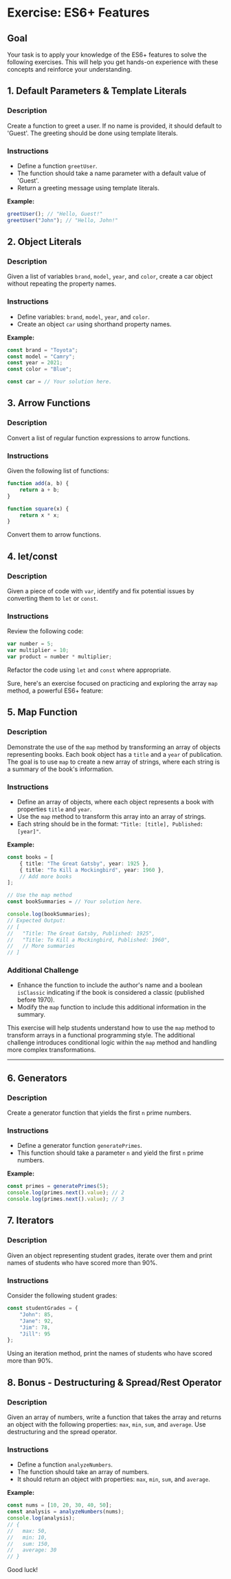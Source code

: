 # Exercise: ES6+ Features

## Goal

Your task is to apply your knowledge of the ES6+ features to solve the following exercises. This will help you get hands-on experience with these concepts and reinforce your understanding.

## 1. Default Parameters & Template Literals

### Description
Create a function to greet a user. If no name is provided, it should default to 'Guest'. The greeting should be done using template literals.

### Instructions
- Define a function `greetUser`.
- The function should take a name parameter with a default value of 'Guest'.
- Return a greeting message using template literals.

**Example:**
```typescript
greetUser(); // "Hello, Guest!"
greetUser("John"); // "Hello, John!"
```

## 2. Object Literals

### Description
Given a list of variables `brand`, `model`, `year`, and `color`, create a car object without repeating the property names.

### Instructions
- Define variables: `brand`, `model`, `year`, and `color`.
- Create an object `car` using shorthand property names.

**Example:**
```typescript
const brand = "Toyota";
const model = "Camry";
const year = 2021;
const color = "Blue";

const car = // Your solution here.
```

## 3. Arrow Functions

### Description
Convert a list of regular function expressions to arrow functions.

### Instructions
Given the following list of functions:

```typescript
function add(a, b) {
    return a + b;
}

function square(x) {
    return x * x;
}
```

Convert them to arrow functions.

## 4. let/const

### Description
Given a piece of code with `var`, identify and fix potential issues by converting them to `let` or `const`.

### Instructions
Review the following code:

```typescript
var number = 5;
var multiplier = 10;
var product = number * multiplier;
```

Refactor the code using `let` and `const` where appropriate.

Sure, here's an exercise focused on practicing and exploring the array `map` method, a powerful ES6+ feature:

## 5. Map Function

### Description
Demonstrate the use of the `map` method by transforming an array of objects representing books. Each book object has a `title` and a `year` of publication. The goal is to use `map` to create a new array of strings, where each string is a summary of the book's information.

### Instructions
- Define an array of objects, where each object represents a book with properties `title` and `year`.
- Use the `map` method to transform this array into an array of strings.
- Each string should be in the format: `"Title: [title], Published: [year]"`.

**Example:**
```typescript
const books = [
    { title: "The Great Gatsby", year: 1925 },
    { title: "To Kill a Mockingbird", year: 1960 },
    // Add more books
];

// Use the map method
const bookSummaries = // Your solution here.

console.log(bookSummaries);
// Expected Output:
// [
//   "Title: The Great Gatsby, Published: 1925",
//   "Title: To Kill a Mockingbird, Published: 1960",
//   // More summaries
// ]
```

### Additional Challenge
- Enhance the function to include the author's name and a boolean `isClassic` indicating if the book is considered a classic (published before 1970).
- Modify the `map` function to include this additional information in the summary.

This exercise will help students understand how to use the `map` method to transform arrays in a functional programming style. The additional challenge introduces conditional logic within the `map` method and handling more complex transformations.

---

## 6. Generators

### Description
Create a generator function that yields the first `n` prime numbers.

### Instructions
- Define a generator function `generatePrimes`.
- This function should take a parameter `n` and yield the first `n` prime numbers.

**Example:**
```typescript
const primes = generatePrimes(5);
console.log(primes.next().value); // 2
console.log(primes.next().value); // 3
```

## 7. Iterators

### Description
Given an object representing student grades, iterate over them and print names of students who have scored more than 90%.

### Instructions
Consider the following student grades:

```typescript
const studentGrades = {
    "John": 85,
    "Jane": 92,
    "Jim": 78,
    "Jill": 95
};
```

Using an iteration method, print the names of students who have scored more than 90%.

## 8. Bonus - Destructuring & Spread/Rest Operator

### Description
Given an array of numbers, write a function that takes the array and returns an object with the following properties: `max`, `min`, `sum`, and `average`. Use destructuring and the spread operator.

### Instructions
- Define a function `analyzeNumbers`.
- The function should take an array of numbers.
- It should return an object with properties: `max`, `min`, `sum`, and `average`.

**Example:**
```typescript
const nums = [10, 20, 30, 40, 50];
const analysis = analyzeNumbers(nums);
console.log(analysis);
// {
//   max: 50,
//   min: 10,
//   sum: 150,
//   average: 30
// }
```

Good luck!